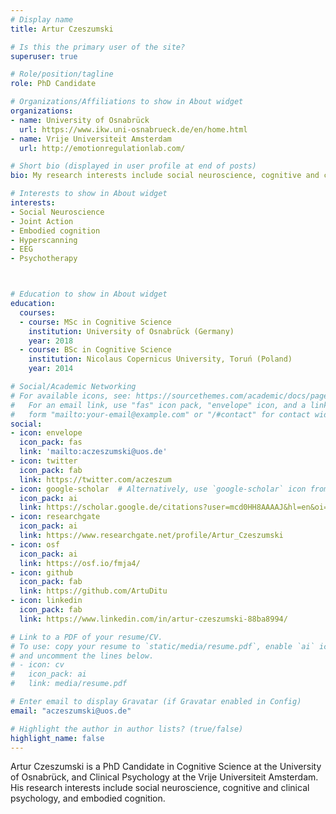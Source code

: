 ```yaml
---
# Display name
title: Artur Czeszumski

# Is this the primary user of the site?
superuser: true

# Role/position/tagline
role: PhD Candidate

# Organizations/Affiliations to show in About widget
organizations:
- name: University of Osnabrück
  url: https://www.ikw.uni-osnabrueck.de/en/home.html
- name: Vrije Universiteit Amsterdam
  url: http://emotionregulationlab.com/

# Short bio (displayed in user profile at end of posts)
bio: My research interests include social neuroscience, cognitive and clinical psychology, and embodied cognition.

# Interests to show in About widget
interests:
- Social Neuroscience
- Joint Action
- Embodied cognition
- Hyperscanning
- EEG
- Psychotherapy



# Education to show in About widget
education:
  courses:
  - course: MSc in Cognitive Science
    institution: University of Osnabrück (Germany)
    year: 2018
  - course: BSc in Cognitive Science
    institution: Nicolaus Copernicus University, Toruń (Poland)
    year: 2014

# Social/Academic Networking
# For available icons, see: https://sourcethemes.com/academic/docs/page-builder/#icons
#   For an email link, use "fas" icon pack, "envelope" icon, and a link in the
#   form "mailto:your-email@example.com" or "/#contact" for contact widget.
social:
- icon: envelope
  icon_pack: fas
  link: 'mailto:aczeszumski@uos.de'
- icon: twitter
  icon_pack: fab
  link: https://twitter.com/aczeszum
- icon: google-scholar  # Alternatively, use `google-scholar` icon from `ai` icon pack
  icon_pack: ai
  link: https://scholar.google.de/citations?user=mcd0HH8AAAAJ&hl=en&oi=ao
- icon: researchgate
  icon_pack: ai
  link: https://www.researchgate.net/profile/Artur_Czeszumski
- icon: osf
  icon_pack: ai
  link: https://osf.io/fmja4/
- icon: github
  icon_pack: fab
  link: https://github.com/ArtuDitu
- icon: linkedin
  icon_pack: fab
  link: https://www.linkedin.com/in/artur-czeszumski-88ba8994/

# Link to a PDF of your resume/CV.
# To use: copy your resume to `static/media/resume.pdf`, enable `ai` icons in `params.toml`, 
# and uncomment the lines below.
# - icon: cv
#   icon_pack: ai
#   link: media/resume.pdf

# Enter email to display Gravatar (if Gravatar enabled in Config)
email: "aczeszumski@uos.de"

# Highlight the author in author lists? (true/false)
highlight_name: false
---
```


Artur Czeszumski is a PhD Candidate in Cognitive Science at the University of Osnabrück, and Clinical Psychology at the Vrije Universiteit Amsterdam. His research interests include social neuroscience, cognitive and clinical psychology, and embodied cognition. 

